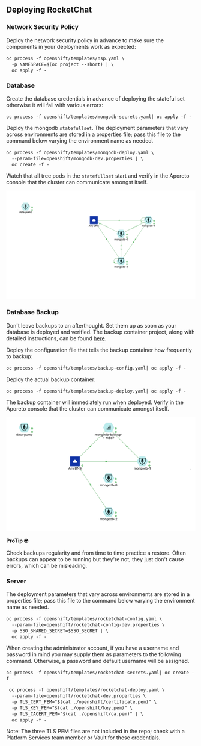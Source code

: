

## Deploying RocketChat

### Network Security Policy

Deploy the network security policy in advance to make sure the components in your deployments work as expected:

```console
oc process -f openshift/templates/nsp.yaml \
  -p NAMESPACE=$(oc project --short) | \
  oc apply -f -
```

### Database

Create the database credentials in advance of deploying the stateful set otherwise it will fail with various errors:

```console
oc process -f openshift/templates/mongodb-secrets.yaml| oc apply -f - 
```

Deploy the mongodb `statefullset`. The deployment parameters that vary across environments are stored in a properties file; pass this file to the command below varying the environment name as needed.

```console
oc process -f openshift/templates/mongodb-deploy.yaml \
  --param-file=openshift/mongodb-dev.properties | \
  oc create -f -
```
Watch that all tree pods in the `statefullset` start and verify in the Aporeto console that the cluster can communicate amongst itself.

![Mongo Communications](mongo-pod-comm.png "Mongo Comms")

### Database Backup

Don't leave backups to an afterthought. Set them up as soon as your database is deployed and verified. The backup container project, along with detailed instructions, can be found [here](https://github.com/BCDevOps/backup-container).

Deploy the configuration file that tells the backup container how frequently to backup:

```console
oc process -f openshift/templates/backup-config.yaml| oc apply -f -
```

Deploy the actual backup container:

```console
oc process -f openshift/templates/backup-deploy.yaml| oc apply -f -
```

The backup container will immediately run when deployed. Verify in the Aporeto console that the cluster can communicate amongst itself.

![Mongo Backup Communications](mongo-backup-comm.png "Backup Comms")

**ProTip 🤓**

Check backups regularity and from time to time practice a restore. Often backups can appear to be running but they're not; they just don't cause errors, which can be misleading.

### Server

The deployment parameters that vary across environments are stored in a properties file; pass this file to the command below varying the environment name as needed.

```console
oc process -f openshift/templates/rocketchat-config.yaml \
  --param-file=openshift/rocketchat-config-dev.properties \
  -p SSO_SHARED_SECRET=$SSO_SECRET | \
  oc apply -f -
```

When creating the administrator account, if you have a username and password in mind you may supply them as parameters to the following command. Otherwise, a password and default username will be assigned.

```console
oc process -f openshift/templates/rocketchat-secrets.yaml| oc create -f -
```

```console
 oc process -f openshift/templates/rocketchat-deploy.yaml \
  --param-file=openshift/rocketchat-dev.properties \
  -p TLS_CERT_PEM="$(cat ./openshift/certificate.pem)" \
  -p TLS_KEY_PEM="$(cat ./openshift/key.pem)" \
  -p TLS_CACERT_PEM="$(cat ./openshift/ca.pem)" | \
  oc apply -f -
```

Note: The three TLS PEM files are not included in the repo; check with a Platform Services team member or Vault for these credentials.

